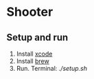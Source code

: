 # Shooter

## Setup and run

1. Install [xcode](https://developer.apple.com/xcode/)
1. Install [brew](https://brew.sh)
1. Run. Terminal: *./setup.sh*